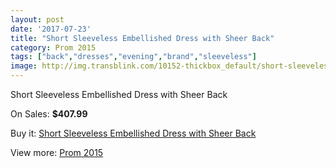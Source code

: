 ```yaml
---
layout: post
date: '2017-07-23'
title: "Short Sleeveless Embellished Dress with Sheer Back"
category: Prom 2015
tags: ["back","dresses","evening","brand","sleeveless"]
image: http://img.transblink.com/10152-thickbox_default/short-sleeveless-embellished-dress-with-sheer-back.jpg
---
```

Short Sleeveless Embellished Dress with Sheer Back

On Sales: **$407.99**
<a href="https://www.transblink.com/en/prom-2015/3294-short-sleeveless-embellished-dress-with-sheer-back.html"><amp-img layout="responsive" width="600" height="600" src="//img.transblink.com/10152-thickbox_default/short-sleeveless-embellished-dress-with-sheer-back.jpg" alt="Short Sleeveless Embellished Dress with Sheer Back 0" /></a>
<a href="https://www.transblink.com/en/prom-2015/3294-short-sleeveless-embellished-dress-with-sheer-back.html"><amp-img layout="responsive" width="600" height="600" src="//img.transblink.com/10154-thickbox_default/short-sleeveless-embellished-dress-with-sheer-back.jpg" alt="Short Sleeveless Embellished Dress with Sheer Back 1" /></a>
<a href="https://www.transblink.com/en/prom-2015/3294-short-sleeveless-embellished-dress-with-sheer-back.html"><amp-img layout="responsive" width="600" height="600" src="//img.transblink.com/10153-thickbox_default/short-sleeveless-embellished-dress-with-sheer-back.jpg" alt="Short Sleeveless Embellished Dress with Sheer Back 2" /></a>

Buy it: [Short Sleeveless Embellished Dress with Sheer Back](https://www.transblink.com/en/prom-2015/3294-short-sleeveless-embellished-dress-with-sheer-back.html "Short Sleeveless Embellished Dress with Sheer Back")

View more: [Prom 2015](https://www.transblink.com/en/10-prom-2015 "Prom 2015")